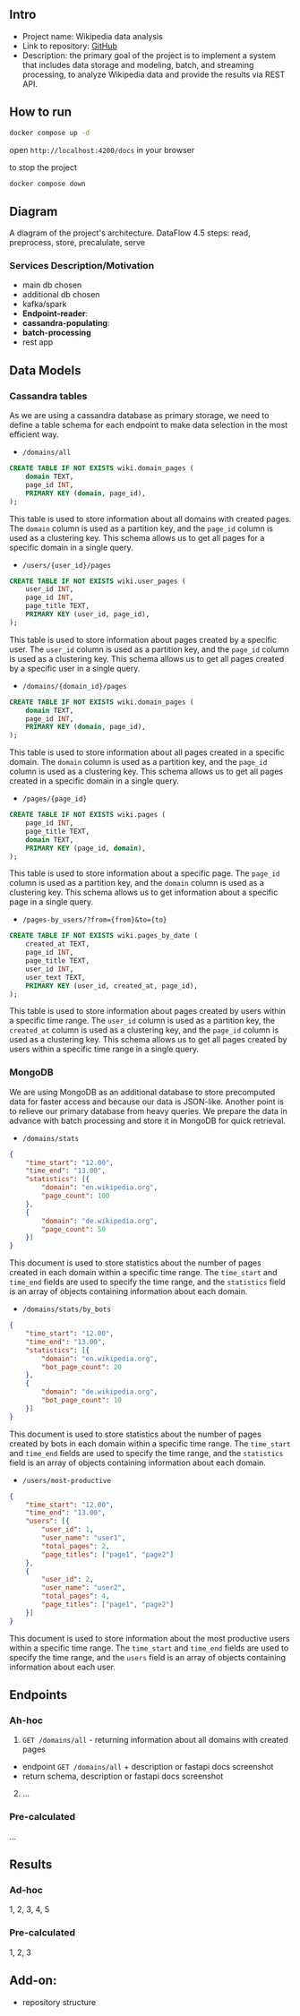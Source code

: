 ## Intro

- Project name: Wikipedia data analysis
- Link to repository: [GitHub](https://github.com/sviat-l/big-data-project.git)
- Description: the primary goal of the project is to implement a system that includes data storage and modeling, batch, and streaming processing, to analyze Wikipedia data and provide the results via REST API.

## How to run
```bash
docker compose up -d
```
open `http://localhost:4200/docs` in your browser

to stop the project
```bash
docker compose down
```

## Diagram

A diagram of the project's architecture. DataFlow
4.5 steps:
read, preprocess, store, precalulate, serve

### Services Description/Motivation
- main db chosen
- additional db chosen
- kafka/spark
- **Endpoint-reader**: 
- **cassandra-populating**:
- **batch-processing**
- rest app

## Data Models
### Cassandra tables

As we are using a cassandra database as primary storage, we need to define a table schema for each endpoint to make data selection in the most efficient way. 

- `/domains/all`
```ddl
CREATE TABLE IF NOT EXISTS wiki.domain_pages (
    domain TEXT,
    page_id INT,
    PRIMARY KEY (domain, page_id),
);
```

This table is used to store information about all domains with created pages. The `domain` column is used as a partition key, and the `page_id` column is used as a clustering key. This schema allows us to get all pages for a specific domain in a single query.

- `/users/{user_id}/pages`
```ddl
CREATE TABLE IF NOT EXISTS wiki.user_pages (
    user_id INT,
    page_id INT,
    page_title TEXT,
    PRIMARY KEY (user_id, page_id),
);
```

This table is used to store information about pages created by a specific user. The `user_id` column is used as a partition key, and the `page_id` column is used as a clustering key. This schema allows us to get all pages created by a specific user in a single query.

- `/domains/{domain_id}/pages`
```ddl
CREATE TABLE IF NOT EXISTS wiki.domain_pages (
    domain TEXT,
    page_id INT,
    PRIMARY KEY (domain, page_id),
);
```

This table is used to store information about all pages created in a specific domain. The `domain` column is used as a partition key, and the `page_id` column is used as a clustering key. This schema allows us to get all pages created in a specific domain in a single query.

- `/pages/{page_id}`
```ddl
CREATE TABLE IF NOT EXISTS wiki.pages (
    page_id INT,
    page_title TEXT,
    domain TEXT,
    PRIMARY KEY (page_id, domain),
);
```

This table is used to store information about a specific page. The `page_id` column is used as a partition key, and the `domain` column is used as a clustering key. This schema allows us to get information about a specific page in a single query.

- `/pages-by_users/?from={from}&to={to}`
```ddl
CREATE TABLE IF NOT EXISTS wiki.pages_by_date (
    created_at TEXT,
    page_id INT,
    page_title TEXT,
    user_id INT,
    user_text TEXT,
    PRIMARY KEY (user_id, created_at, page_id),
);
```

This table is used to store information about pages created by users within a specific time range. The `user_id` column is used as a partition key, the `created_at` column is used as a clustering key, and the `page_id` column is used as a clustering key. This schema allows us to get all pages created by users within a specific time range in a single query.


### MongoDB

We are using MongoDB as an additional database to store precomputed data for faster access and because our data is JSON-like. Another point is to relieve our primary database from heavy queries. We prepare the data in advance with batch processing and store it in MongoDB for quick retrieval. 

- `/domains/stats`
```json
{
    "time_start": "12.00",
    "time_end": "13.00",
    "statistics": [{
        "domain": "en.wikipedia.org",
        "page_count": 100
    }, 
    {
        "domain": "de.wikipedia.org",
        "page_count": 50
    }]
}
```

This document is used to store statistics about the number of pages created in each domain within a specific time range. The `time_start` and `time_end` fields are used to specify the time range, and the `statistics` field is an array of objects containing information about each domain.

- `/domains/stats/by_bots`
```json
{
    "time_start": "12.00",
    "time_end": "13.00",
    "statistics": [{
        "domain": "en.wikipedia.org",
        "bot_page_count": 20
    }, 
    {
        "domain": "de.wikipedia.org",
        "bot_page_count": 10
    }]
}
```

This document is used to store statistics about the number of pages created by bots in each domain within a specific time range. The `time_start` and `time_end` fields are used to specify the time range, and the `statistics` field is an array of objects containing information about each domain.

- `/users/most-productive`
```json
{
    "time_start": "12.00",
    "time_end": "13.00",
    "users": [{
        "user_id": 1,
        "user_name": "user1",
        "total_pages": 2,
        "page_titles": ["page1", "page2"]
    }, 
    {
        "user_id": 2,
        "user_name": "user2",
        "total_pages": 4,
        "page_titles": ["page1", "page2"]
    }]
}
```

This document is used to store information about the most productive users within a specific time range. The `time_start` and `time_end` fields are used to specify the time range, and the `users` field is an array of objects containing information about each user.

## Endpoints

### Ah-hoc
1. `GET /domains/all` - returning information about all domains with created pages
- endpoint `GET /domains/all` + description or fastapi docs screenshot
- return schema, description or fastapi docs screenshot
2. ...

### Pre-calculated
...

## Results
### Ad-hoc
1, 2, 3, 4, 5
### Pre-calculated
1, 2, 3


## Add-on:
- repository structure
